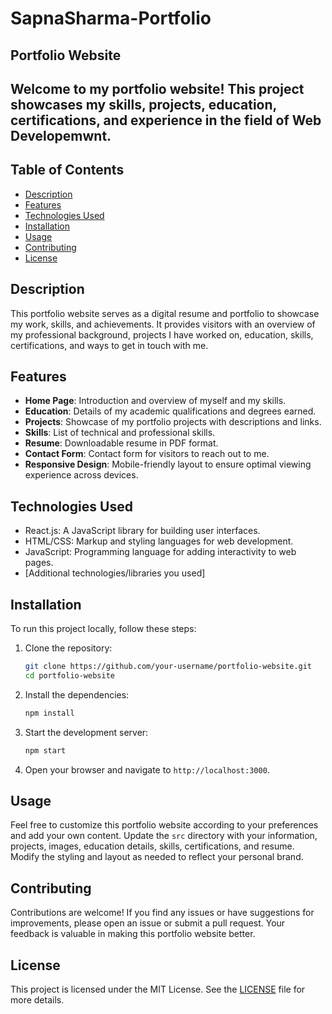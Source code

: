 
# SapnaSharma-Portfolio

## Portfolio Website

## Welcome to my portfolio website! This project showcases my skills, projects, education, certifications, and experience in the field of Web Developemwnt.

## Table of Contents

- [Description](#description)
- [Features](#features)
- [Technologies Used](#technologies-used)
- [Installation](#installation)
- [Usage](#usage)
- [Contributing](#contributing)
- [License](#license)

## Description

This portfolio website serves as a digital resume and portfolio to showcase my work, skills, and achievements. It provides visitors with an overview of my professional background, projects I have worked on, education, skills, certifications, and ways to get in touch with me.

## Features

- **Home Page**: Introduction and overview of myself and my skills.
- **Education**: Details of my academic qualifications and degrees earned.
- **Projects**: Showcase of my portfolio projects with descriptions and links.
- **Skills**: List of technical and professional skills.
- **Resume**: Downloadable resume in PDF format.
- **Contact Form**: Contact form for visitors to reach out to me.
- **Responsive Design**: Mobile-friendly layout to ensure optimal viewing experience across devices.

## Technologies Used

- React.js: A JavaScript library for building user interfaces.
- HTML/CSS: Markup and styling languages for web development.
- JavaScript: Programming language for adding interactivity to web pages.
- [Additional technologies/libraries you used]

## Installation

To run this project locally, follow these steps:

1. Clone the repository:
    ```bash
    git clone https://github.com/your-username/portfolio-website.git
    cd portfolio-website
    ```

2. Install the dependencies:
    ```bash
    npm install
    ```

3. Start the development server:
    ```bash
    npm start
    ```

4. Open your browser and navigate to `http://localhost:3000`.

## Usage

Feel free to customize this portfolio website according to your preferences and add your own content. Update the `src` directory with your information, projects, images, education details, skills, certifications, and resume. Modify the styling and layout as needed to reflect your personal brand.

## Contributing

Contributions are welcome! If you find any issues or have suggestions for improvements, please open an issue or submit a pull request. Your feedback is valuable in making this portfolio website better.

## License

This project is licensed under the MIT License. See the [LICENSE](LICENSE) file for more details.


